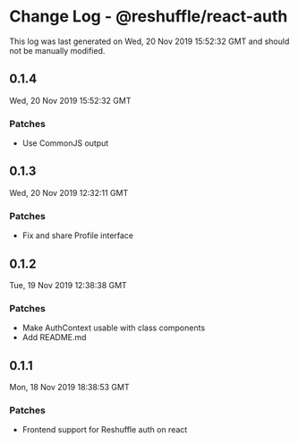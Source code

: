 # Change Log - @reshuffle/react-auth

This log was last generated on Wed, 20 Nov 2019 15:52:32 GMT and should not be manually modified.

## 0.1.4
Wed, 20 Nov 2019 15:52:32 GMT

### Patches

- Use CommonJS output

## 0.1.3
Wed, 20 Nov 2019 12:32:11 GMT

### Patches

- Fix and share Profile interface

## 0.1.2
Tue, 19 Nov 2019 12:38:38 GMT

### Patches

- Make AuthContext usable with class components
- Add README.md

## 0.1.1
Mon, 18 Nov 2019 18:38:53 GMT

### Patches

- Frontend support for Reshuffle auth on react

